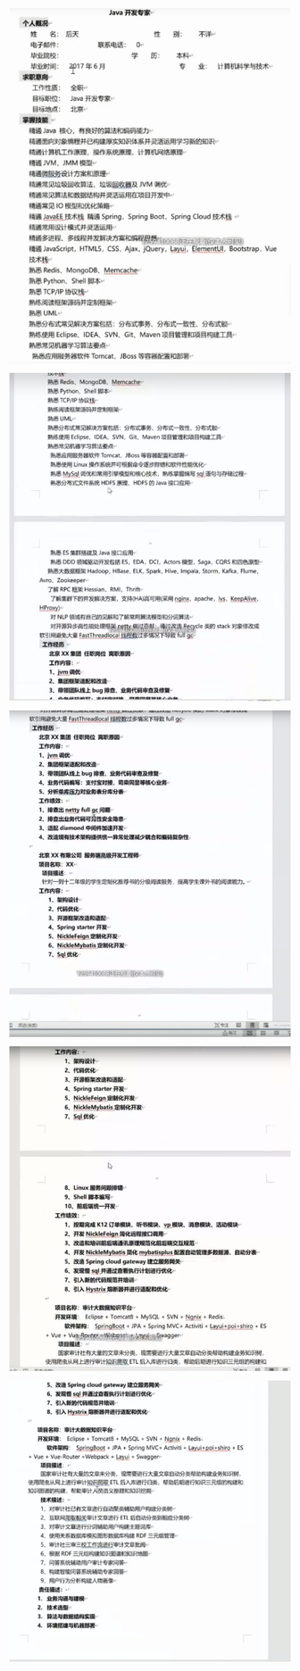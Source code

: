 ![](img\20210418223312.png)





![](img\20210418223341.png)





![](img\20210418223352.png)



![](img\20210418223922.png)





![](img\20210418224039.png)





